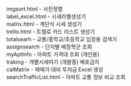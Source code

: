 imgsort.html         - 사진정렬<br/>
label_excel.html     - 시세라벨생성기<br/>
matrix.html          - 계단식 시세 생성기<br/>
trello.html          - 트렐로 카드 리스트 생성기<br/>
totalsearh           - 교통/중학교/초등학교 임장용 검색기<br/>
assignsearch         - 단지별 배정학군 조회 <br/>
myAptInfo            - 아파트 가격대 조회 (개인용) <br/>
traking              - 개별시세따기 (개발중) 배포금지 <br/>
calMatrix            - 매매가 대비 투자금 Excel 생성 <br/>
searchTrafficList.html - 아파트 교통 정보 비교 조회 <br/>
